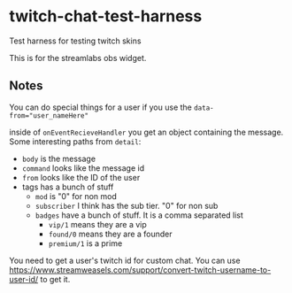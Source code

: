 # twitch-chat-test-harness
Test harness for testing twitch skins

This is for the streamlabs obs widget.

## Notes

You can do special things for a user if you use the `data-from="user_nameHere"`

inside of `onEventRecieveHandler` you get an object containing the message. Some interesting paths from `detail`:
* `body` is the message
* `command` looks like the message id
* `from` looks like the ID of the user
* tags has a bunch of stuff
  * `mod`  is "0" for non mod
  * `subscriber` I think has the sub tier. "0" for non sub
  * `badges` have a bunch of stuff. It is a comma separated list
    * `vip/1` means they are a vip
    * `found/0` means they are a founder
    * `premium/1` is a prime

You need to get a user's twitch id for custom chat. You can use https://www.streamweasels.com/support/convert-twitch-username-to-user-id/ to get it.